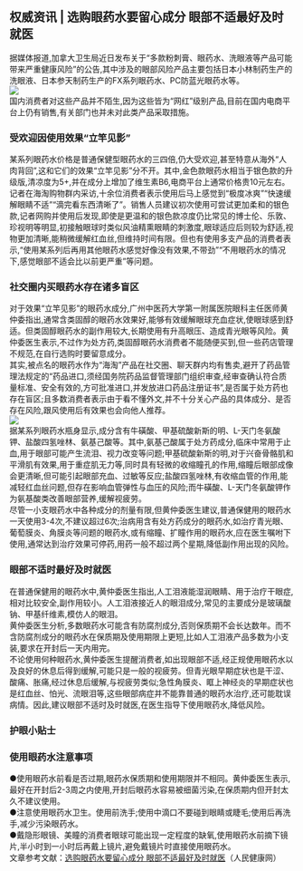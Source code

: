 ## 权威资讯 | 选购眼药水要留心成分 眼部不适最好及时就医  
据媒体报道,加拿大卫生局近日发布关于“多款粉刺膏、眼药水、洗眼液等产品可能带来严重健康风险”的公告,其中涉及的眼部风险产品主要包括日本小林制药生产的洗眼液、日本参天制药生产的FX系列眼药水、PC防蓝光眼药水等。  
![](http://cdncms.v-keep.cn/wp-content/uploads/2019/11/u26459065031195204795fm26gp0.jpg)  
国内消费者对这些产品并不陌生,因为这些皆为“网红”级别产品,目前在国内电商平台上仍有销售,有关部门也并未对此类产品采取措施。  
### 受欢迎因使用效果“立竿见影”  
某系列眼药水价格是普通保健型眼药水的三四倍,仍大受欢迎,甚至特意从海外“人肉背回”,这和它们的效果“立竿见影”分不开。其中,金色款眼药水相当于银色款的升级版,清凉度为5+,并在成分上增加了维生素B6,电商平台上通常价格贵10元左右。  
记者在海淘购物群内采访,十余位消费者表示使用后马上感觉到“极度冰爽”“快速缓解眼睛不适”“滴完看东西清晰了”。销售人员建议初次使用可尝试更加柔和的银色款,记者网购并使用后发现,即使是更温和的银色款凉度仍比常见的博士伦、乐敦、珍视明等明显,初接触眼球时类似风油精熏眼睛的刺激度,眼球适应后则较为舒适,视物更加清晰,能稍微缓解红血丝,但维持时间有限。但也有使用多支产品的消费者表示,“使用某系列后再用其他眼药水感觉好像没有效果,不带劲”“不用眼药水的情况下,感觉眼部不适会比以前更严重”等问题。  
### 社交圈内买眼药水存在诸多盲区  
对于效果“立竿见影”的眼药水成分,广州中医药大学第一附属医院眼科主任医师黄仲委指出,通常含类固醇的眼药水效果好,能够有效缓解眼球充血症状,使眼球感到舒适。但类固醇眼药水的副作用较大,长期使用有升高眼压、造成青光眼等风险。黄仲委医生表示,不过作为处方药,类固醇眼药水消费者不能随便买到,但一些药店管理不规范,在自行选购时要留意成分。  
其实,被点名的眼药水作为“海淘”产品在社交圈、聊天群内均有售卖,避开了药品管理法规定的“药品进口,须经国务院药品监督管理部门组织审查,经审查确认符合质量标准、安全有效的,方可批准进口,并发放进口药品注册证书”,是否属于处方药也存在盲区;且多数消费者表示由于看不懂外文,并不十分关心产品的具体成分、是否存在风险,跟风使用后有效果也会向他人推荐。  
![](http://cdncms.v-keep.cn/wp-content/uploads/2019/11/E2E2562E82D0BABADE9E43952450A2F30CF6BCC4_size181_w600_h600.gif)  
据某系列眼药水瓶身显示,成分含有牛磺酸、甲基硫酸新斯的明、L-天门冬氨酸钾、盐酸四氢唑林、氨基己酸等。其中,氨基己酸属于处方药成分,临床中常用于止血,用于眼部可能产生流泪、视力改变等问题;甲基硫酸新斯的明,对于兴奋骨骼肌和平滑肌有效果,用于重症肌无力等,同时具有轻微的收缩瞳孔的作用,缩瞳后眼部成像会更清晰,但可能引起眼部充血、过敏等反应;盐酸四氢唑林,有收缩血管的作用,能减轻红血丝问题,但存在影响血管弹性与血压的风险;而牛磺酸、L-天门冬氨酸钾作为氨基酸类改善眼部营养,缓解视疲劳。  
尽管一小支眼药水中各种成分的剂量有限,但黄仲委医生建议,普通保健用的眼药水一天使用3-4次,不建议超过6次;治病用含有处方药成分的眼药水,如治疗青光眼、葡萄膜炎、角膜炎等问题的眼药水,或有缩瞳、扩瞳作用的眼药水,应在医生嘱咐下使用,通常达到治疗效果可停药,用药一般不超过两个星期,降低副作用出现的风险。  
### 眼部不适时最好及时就医  
在普通保健用的眼药水中,黄仲委医生指出,人工泪液能湿润眼睛、用于治疗干眼症,相对比较安全,副作用较小。人工泪液接近人的眼泪成分,常见的主要成分是玻璃酸钠、甲基纤维素,模仿人的眼泪。  
黄仲委医生分析,多数眼药水可能含有防腐剂成分,否则保质期不会长达数年。而不含防腐剂成分的眼药水在保质期及使用期限上更短,比如人工泪液产品多数为小支装,要求在开封后一天内用完。  
不论使用何种眼药水,黄仲委医生提醒消费者,如出现眼部不适,经正规使用眼药水以及良好的休息后得到缓解,可能只是一般的视疲劳。但青光眼早期症状也是干涩、酸痛、胀痛,经过休息后缓解,与视疲劳类似;急性角膜炎、眶上神经炎的早期症状也是红血丝、怕光、流眼泪等,这些眼部病症并不能靠普通的眼药水治疗,还可能耽误病情。因此,建议眼部不适时及时就医,在医生指导下使用眼药水,降低风险。  
### 护眼小贴士  
### 使用眼药水注意事项  
●使用眼药水前看是否过期,眼药水保质期和使用期限并不相同。黄仲委医生表示,最好在开封后2-3周之内使用,开封后眼药水容易被细菌污染,在保质期内但开封太久不建议使用。  
●注意使用眼药水卫生。使用前洗手;使用中滴口不要碰到眼睛或睫毛;使用后再洗手,减少污染眼药水。  
●戴隐形眼镜、美瞳的消费者眼球可能出现一定程度的缺氧,使用眼药水前摘下镜片,半小时到一小时后再戴上镜片,避免戴镜片时直接使用眼药水。  
文章参考文献：<a href="http://sc.people.com.cn/n2/2019/0618/c345167-33050394.html">选购眼药水要留心成分&nbsp;眼部不适最好及时就医</a>（人民健康网）  
